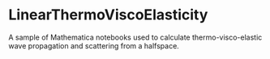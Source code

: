# LinearThermoViscoElasticity
A sample of Mathematica notebooks used to calculate thermo-visco-elastic wave propagation and scattering from a halfspace.
